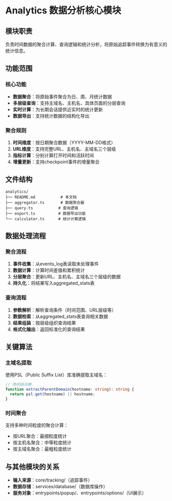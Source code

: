 # Analytics 数据分析核心模块

## 模块职责
负责时间数据的聚合计算、查询逻辑和统计分析，将原始追踪事件转换为有意义的统计信息。

## 功能范围

### 核心功能
- **数据聚合**：将原始事件聚合为日、周、月统计数据
- **多层级查询**：支持主域名、主机名、具体页面的分层查询
- **实时计算**：为长期会话提供近实时的统计更新
- **数据导出**：支持统计数据的结构化导出

### 聚合规则
1. **时间维度**：按日期聚合数据（YYYY-MM-DD格式）
2. **URL维度**：支持完整URL、主机名、主域名三个层级
3. **指标计算**：分别计算打开时间和活跃时间
4. **增量更新**：支持checkpoint事件的增量聚合

## 文件结构
```
analytics/
├── README.md           # 本文档
├── aggregator.ts       # 数据聚合器
├── query.ts           # 查询逻辑
├── export.ts          # 数据导出功能
└── calculator.ts      # 统计计算逻辑
```

## 数据处理流程

### 聚合流程
1. **事件收集**：从events_log表读取未处理事件
2. **数据计算**：计算时间差值和累积统计
3. **分层聚合**：更新URL、主机名、主域名三个层级的数据
4. **持久化**：将结果写入aggregated_stats表

### 查询流程
1. **参数解析**：解析查询条件（时间范围、URL层级等）
2. **数据检索**：从aggregated_stats表查询相关数据
3. **结果组装**：按层级组织查询结果
4. **格式化输出**：返回标准化的查询结果

## 关键算法

### 主域名提取
使用PSL（Public Suffix List）库准确提取主域名：
```typescript
// 伪代码示例
function extractParentDomain(hostname: string): string {
  return psl.get(hostname) || hostname;
}
```

### 时间聚合
支持多种时间粒度的聚合计算：
- 按URL聚合：最细粒度统计
- 按主机名聚合：中等粒度统计  
- 按主域名聚合：最粗粒度统计

## 与其他模块的关系
- **输入来源**：core/tracking/（追踪事件）
- **数据存储**：services/database/（数据库操作）
- **服务对象**：entrypoints/popup/、entrypoints/options/（UI展示）
